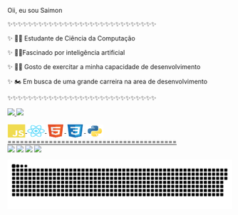 Oii, eu sou Saimon

✨✨✨✨✨✨✨✨✨✨✨✨✨✨✨✨✨✨✨✨✨✨✨✨✨✨✨✨✨

✨ 👨‍🎓 Estudante de Ciência da Computação  

✨ 😵‍💫Fascinado por inteligência artificial

✨ 🏋️‍♂ Gosto de exercitar a minha capacidade de desenvolvimento

✨ 🏍️ Em busca de uma grande carreira na area de desenvolvimento

✨✨✨✨✨✨✨✨✨✨✨✨✨✨✨✨✨✨✨✨✨✨✨✨✨✨✨✨✨
 <div>
  <a href="https://github.com/Saimon1603">
  <img height="180em" src="https://github-readme-stats.vercel.app/api?username=Saimon1603&show_icons=true&theme=dracula&include_all_commits=true&count_private=true"/>
  <img height="180em" src="https://github-readme-stats.vercel.app/api/top-langs/?username=Saimon1603&layout=compact&langs_count=16&theme=dracula"/>
</div>
 <!-- Imagens -->
<div style="display: inline_block"><br>
  <img align="center" alt="" height="30" width="40" src="https://raw.githubusercontent.com/devicons/devicon/master/icons/javascript/javascript-plain.svg">
  <img align="center" alt="" height="30" width="40" src="https://raw.githubusercontent.com/devicons/devicon/master/icons/react/react-original.svg">
  <img align="center" alt="" height="30" width="40" src="https://raw.githubusercontent.com/devicons/devicon/master/icons/html5/html5-original.svg">
  <img align="center" alt="" height="30" width="40" src="https://raw.githubusercontent.com/devicons/devicon/master/icons/css3/css3-original.svg">
  <img align="center" alt="" height="30" width="40" src="https://raw.githubusercontent.com/devicons/devicon/master/icons/python/python-original.svg">
  <img align="right" alt="" src="https://c.tenor.com/F-f0XzyEnB0AAAAC/naruto-naruto-uzumaki.gif">
</div>
=========================================
<div> 
  <a href="https://instagram.com/saimon_rocha07" target="_blank"><img src="https://img.shields.io/badge/-Instagram-%23E4405F?style=for-the-badge&logo=instagram&logoColor=white" target="_blank"></a>
 <a href="https://discord.gg/Saimon Rocha#7074" target="_blank"><img src="https://img.shields.io/badge/Discord-7289DA?style=for-the-badge&logo=discord&logoColor=white" target="_blank"></a> 
  <a href = "mailto:saimon.rocha07@gmail.com"><img src="https://img.shields.io/badge/-Gmail-%23333?style=for-the-badge&logo=gmail&logoColor=white" target="_blank"></a>
  <a href="https://www.linkedin.com/in/saimon-rocha/" target="_blank"><img src="https://img.shields.io/badge/-LinkedIn-%230077B5?style=for-the-badge&logo=linkedin&logoColor=white" target="_blank"></a> 
</div>
 
![Snake animation](https://github.com/Saimon1603/Saimon1603/blob/output/github-contribution-grid-snake.svg)
